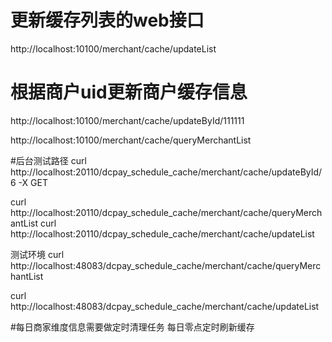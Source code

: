 # 更新缓存列表的web接口
http://localhost:10100/merchant/cache/updateList

# 根据商户uid更新商户缓存信息
http://localhost:10100/merchant/cache/updateById/111111

http://localhost:10100/merchant/cache/queryMerchantList

#后台测试路径
curl http://localhost:20110/dcpay_schedule_cache/merchant/cache/updateById/6 -X GET 

curl http://localhost:20110/dcpay_schedule_cache/merchant/cache/queryMerchantList
curl http://localhost:20110/dcpay_schedule_cache/merchant/cache/updateList

测试环境
curl http://localhost:48083/dcpay_schedule_cache/merchant/cache/queryMerchantList

curl http://localhost:48083/dcpay_schedule_cache/merchant/cache/updateList





#每日商家维度信息需要做定时清理任务
每日零点定时刷新缓存